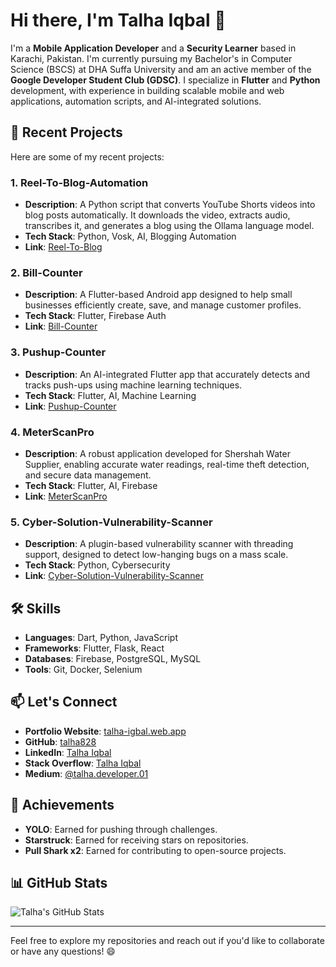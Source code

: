 # Hi there, I'm Talha Iqbal 👋

I'm a **Mobile Application Developer** and a **Security Learner** based in Karachi, Pakistan. I'm currently pursuing my Bachelor's in Computer Science (BSCS) at DHA Suffa University and am an active member of the **Google Developer Student Club (GDSC)**. I specialize in **Flutter** and **Python** development, with experience in building scalable mobile and web applications, automation scripts, and AI-integrated solutions.

## 🚀 Recent Projects

Here are some of my recent projects:

### 1. **Reel-To-Blog-Automation**
- **Description**: A Python script that converts YouTube Shorts videos into blog posts automatically. It downloads the video, extracts audio, transcribes it, and generates a blog using the Ollama language model.
- **Tech Stack**: Python, Vosk, AI, Blogging Automation
- **Link**: [Reel-To-Blog](https://github.com/talha828/Reel-To-Blog)

### 2. **Bill-Counter**
- **Description**: A Flutter-based Android app designed to help small businesses efficiently create, save, and manage customer profiles.
- **Tech Stack**: Flutter, Firebase Auth
- **Link**: [Bill-Counter](https://github.com/talha828/Bill-Counter)

### 3. **Pushup-Counter**
- **Description**: An AI-integrated Flutter app that accurately detects and tracks push-ups using machine learning techniques.
- **Tech Stack**: Flutter, AI, Machine Learning
- **Link**: [Pushup-Counter](https://github.com/talha828/pushup-counter)

### 4. **MeterScanPro**
- **Description**: A robust application developed for Shershah Water Supplier, enabling accurate water readings, real-time theft detection, and secure data management.
- **Tech Stack**: Flutter, AI, Firebase
- **Link**: [MeterScanPro](https://github.com/talha828/MeterScanPro)

### 5. **Cyber-Solution-Vulnerability-Scanner**
- **Description**: A plugin-based vulnerability scanner with threading support, designed to detect low-hanging bugs on a mass scale.
- **Tech Stack**: Python, Cybersecurity
- **Link**: [Cyber-Solution-Vulnerability-Scanner](https://github.com/talha828/Cyber-Solution-Vulnerability-Scanner)

## 🛠️ Skills

- **Languages**: Dart, Python, JavaScript
- **Frameworks**: Flutter, Flask, React
- **Databases**: Firebase, PostgreSQL, MySQL
- **Tools**: Git, Docker, Selenium

## 📫 Let's Connect

- **Portfolio Website**: [talha-igbal.web.app](https://talha-igbal.web.app/)
- **GitHub**: [talha828](https://github.com/talha828)
- **LinkedIn**: [Talha Iqbal](https://www.linkedin.com/in/talha-iqbal-371aa5229/)
- **Stack Overflow**: [Talha Iqbal](https://stackoverflow.com/users/14902675/talha-iqbal)
- **Medium**: [@talha.developer.01](https://medium.com/@talha.developer.01)

## 🌟 Achievements

- **YOLO**: Earned for pushing through challenges.
- **Starstruck**: Earned for receiving stars on repositories.
- **Pull Shark x2**: Earned for contributing to open-source projects.

## 📊 GitHub Stats

![Talha's GitHub Stats](https://github-readme-stats.vercel.app/api?username=talha828&show_icons=true&theme=radical)

---

Feel free to explore my repositories and reach out if you'd like to collaborate or have any questions! 😄
